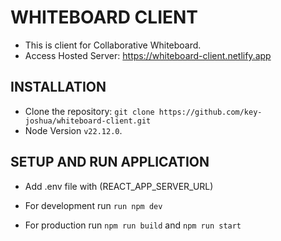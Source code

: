 # WHITEBOARD CLIENT

- This is client for Collaborative Whiteboard.
- Access Hosted Server: https://whiteboard-client.netlify.app

## INSTALLATION

- Clone the repository: ```git clone https://github.com/key-joshua/whiteboard-client.git```
- Node Version ```v22.12.0```.

## SETUP AND RUN APPLICATION

- Add .env file with (REACT_APP_SERVER_URL)

- For development run ```run npm dev```
- For production run ```npm run build``` and ```npm run start```

